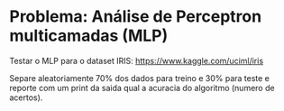 # Problema: Análise de Perceptron multicamadas (MLP)

Testar o MLP para o dataset IRIS: https://www.kaggle.com/uciml/iris

Separe aleatoriamente 70% dos dados para treino e 30% para teste e reporte com um print da saida qual a acuracia do algoritmo (numero de acertos).






